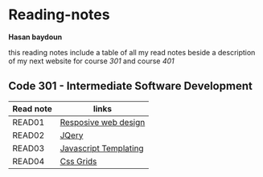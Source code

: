 # Reading-notes
**Hasan baydoun**

this reading notes include a table of all my read notes beside a description of my next website for course *301* and course *401*
## Code 301 - Intermediate Software Development

| Read note | links |
|-----------|-------|
|   READ01    | [Resposive web design](read01.md) |
|   READ02    | [JQery](read02.md) |
|   READ03    | [Javascript Templating](read03.md) |
|   READ04    | [Css Grids](read04.md) |